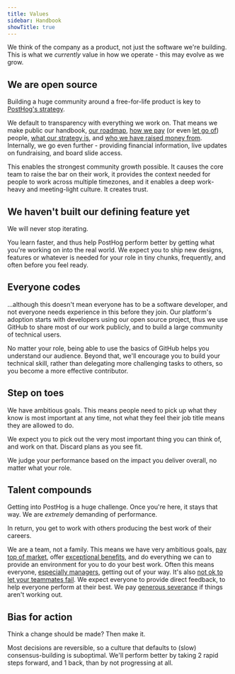 ```yaml
---
title: Values
sidebar: Handbook
showTitle: true
---
```


We think of the company as a product, not just the software we're building. This is what we *currently* value in how we operate - this may evolve as we grow. 

## We are open source

Building a huge community around a free-for-life product is key to [PostHog's strategy](/handbook/strategy/strategy).

We default to transparency with everything we work on. That means we make public our handbook, [our roadmap](/handbook/strategy/roadmap), [how we pay](/handbook/people/compensation) (or even [let go of](/handbook/people/offboarding)) people, [what our strategy is](/handbook/strategy/strategy), and [who we have raised money from](/handbook/strategy/investors). Internally, we go even further - providing financial information, live updates on fundraising, and board slide access.

This enables the strongest community growth possible. It causes the core team to raise the bar on their work, it provides the context needed for people to work across multiple timezones, and it enables a deep work-heavy and meeting-light culture. It creates trust.

## We haven't built our defining feature yet

We will never stop iterating.

You learn faster, and thus help PostHog perform better by getting what you're working on into the real world. We expect you to ship new designs, features or whatever is needed for your role in tiny chunks, frequently, and often before you feel ready.

## Everyone codes

...although this doesn't mean everyone has to be a software developer, and not everyone needs experience in this before they join. Our platform's adoption starts with developers using our open source project, thus we use GitHub to share most of our work publicly, and to build a large community of technical users.

No matter your role, being able to use the basics of GitHub helps you understand our audience. Beyond that, we'll encourage you to build your technical skill, rather than delegating more challenging tasks to others, so you become a more effective contributor.

## Step on toes

We have ambitious goals. This means people need to pick up what they know is most important at any time, not what they feel their job title means they are allowed to do.

We expect you to pick out the very most important thing you can think of, and work on that. Discard plans as you see fit.

We judge your performance based on the impact you deliver overall, no matter what your role.

## Talent compounds

Getting into PostHog is a huge challenge. Once you're here, it stays that way. We are *extremely* demanding of performance.

In return, you get to work with others producing the best work of their careers.

We are a team, not a family. This means we have very ambitious goals, [pay top of market](/handbook/people/compensation), offer [exceptional benefits](/handbook/people/benefits), and do everything we can to provide an environment for you to do your best work. Often this means everyone, [especially managers](/handbook/company/management), getting out of your way. It's also [not ok to let your teammates fail](/handbook/company/culture/#dont-let-others-fail). We expect everyone to provide direct feedback, to help everyone perform at their best. We pay [generous severance](/handbook/people/compensation#severance) if things aren't working out.

## Bias for action

Think a change should be made? Then make it.

Most decisions are reversible, so a culture that defaults to (slow) consensus-building is suboptimal. We'll perform better by taking 2 rapid steps forward, and 1 back, than by not progressing at all.